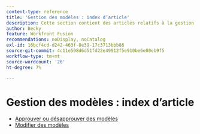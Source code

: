 ```yaml
---
content-type: reference
title: 'Gestion des modèles : index d’article'
description: Cette section contient des articles relatifs à la gestion des modèles dans Adobe Workfront Fusion.
author: Becky
feature: Workfront Fusion
recommendations: noDisplay, noCatalog
exl-id: 16bcf4cd-d242-463f-8e39-17c3713bbb86
source-git-commit: 4c11e508d6d51fd22e49912f5e910be6e80eb9f5
workflow-type: tm+mt
source-wordcount: '26'
ht-degree: 7%

---
```


# Gestion des modèles : index d’article

* [Approuver ou désapprouver des modèles](/help/workfront-fusion/set-up-and-manage-workfront-fusion/manage-templates/approve-templates.md)
* [Modifier des modèles](/help/workfront-fusion/set-up-and-manage-workfront-fusion/manage-templates/edit-templates.md)
